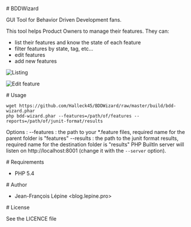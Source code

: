 # BDDWizard

GUI Tool for Behavior Driven Development fans.

This tool helps Product Owners to manage their features. They can:

+ list their features and know the state of each feature
+ filter features by state, tag, etc...
+ edit features
+ add new features

![Listing](docs/screen-home-small.jpg)

![Edit feature](docs/screen-edit-small.jpg)

# Usage

    wget https://github.com/Halleck45/BDDWizard/raw/master/build/bdd-wizard.phar
    php bdd-wizard.phar --features=/path/of/features --reports=/path/of/junit-format/results

Options :
--features : the path to your *.feature files, required name for the parent folder is "features"
--results : the path to the junit format results, required name for the destination folder is "results"
PHP BuiltIn server will listen on http://localhost:8001 (change it with the `--server` option).

# Requirements

+ PHP 5.4

# Author

+ Jean-François Lépine <blog.lepine.pro>

# License

See the LICENCE file
